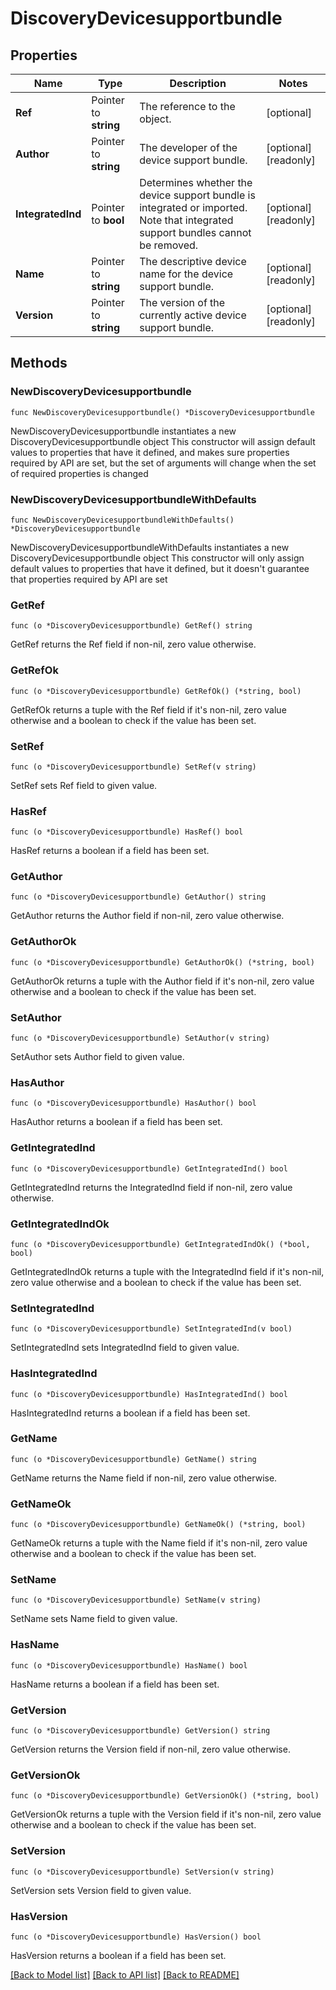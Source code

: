 # DiscoveryDevicesupportbundle

## Properties

Name | Type | Description | Notes
------------ | ------------- | ------------- | -------------
**Ref** | Pointer to **string** | The reference to the object. | [optional] 
**Author** | Pointer to **string** | The developer of the device support bundle. | [optional] [readonly] 
**IntegratedInd** | Pointer to **bool** | Determines whether the device support bundle is integrated or imported. Note that integrated support bundles cannot be removed. | [optional] [readonly] 
**Name** | Pointer to **string** | The descriptive device name for the device support bundle. | [optional] [readonly] 
**Version** | Pointer to **string** | The version of the currently active device support bundle. | [optional] [readonly] 

## Methods

### NewDiscoveryDevicesupportbundle

`func NewDiscoveryDevicesupportbundle() *DiscoveryDevicesupportbundle`

NewDiscoveryDevicesupportbundle instantiates a new DiscoveryDevicesupportbundle object
This constructor will assign default values to properties that have it defined,
and makes sure properties required by API are set, but the set of arguments
will change when the set of required properties is changed

### NewDiscoveryDevicesupportbundleWithDefaults

`func NewDiscoveryDevicesupportbundleWithDefaults() *DiscoveryDevicesupportbundle`

NewDiscoveryDevicesupportbundleWithDefaults instantiates a new DiscoveryDevicesupportbundle object
This constructor will only assign default values to properties that have it defined,
but it doesn't guarantee that properties required by API are set

### GetRef

`func (o *DiscoveryDevicesupportbundle) GetRef() string`

GetRef returns the Ref field if non-nil, zero value otherwise.

### GetRefOk

`func (o *DiscoveryDevicesupportbundle) GetRefOk() (*string, bool)`

GetRefOk returns a tuple with the Ref field if it's non-nil, zero value otherwise
and a boolean to check if the value has been set.

### SetRef

`func (o *DiscoveryDevicesupportbundle) SetRef(v string)`

SetRef sets Ref field to given value.

### HasRef

`func (o *DiscoveryDevicesupportbundle) HasRef() bool`

HasRef returns a boolean if a field has been set.

### GetAuthor

`func (o *DiscoveryDevicesupportbundle) GetAuthor() string`

GetAuthor returns the Author field if non-nil, zero value otherwise.

### GetAuthorOk

`func (o *DiscoveryDevicesupportbundle) GetAuthorOk() (*string, bool)`

GetAuthorOk returns a tuple with the Author field if it's non-nil, zero value otherwise
and a boolean to check if the value has been set.

### SetAuthor

`func (o *DiscoveryDevicesupportbundle) SetAuthor(v string)`

SetAuthor sets Author field to given value.

### HasAuthor

`func (o *DiscoveryDevicesupportbundle) HasAuthor() bool`

HasAuthor returns a boolean if a field has been set.

### GetIntegratedInd

`func (o *DiscoveryDevicesupportbundle) GetIntegratedInd() bool`

GetIntegratedInd returns the IntegratedInd field if non-nil, zero value otherwise.

### GetIntegratedIndOk

`func (o *DiscoveryDevicesupportbundle) GetIntegratedIndOk() (*bool, bool)`

GetIntegratedIndOk returns a tuple with the IntegratedInd field if it's non-nil, zero value otherwise
and a boolean to check if the value has been set.

### SetIntegratedInd

`func (o *DiscoveryDevicesupportbundle) SetIntegratedInd(v bool)`

SetIntegratedInd sets IntegratedInd field to given value.

### HasIntegratedInd

`func (o *DiscoveryDevicesupportbundle) HasIntegratedInd() bool`

HasIntegratedInd returns a boolean if a field has been set.

### GetName

`func (o *DiscoveryDevicesupportbundle) GetName() string`

GetName returns the Name field if non-nil, zero value otherwise.

### GetNameOk

`func (o *DiscoveryDevicesupportbundle) GetNameOk() (*string, bool)`

GetNameOk returns a tuple with the Name field if it's non-nil, zero value otherwise
and a boolean to check if the value has been set.

### SetName

`func (o *DiscoveryDevicesupportbundle) SetName(v string)`

SetName sets Name field to given value.

### HasName

`func (o *DiscoveryDevicesupportbundle) HasName() bool`

HasName returns a boolean if a field has been set.

### GetVersion

`func (o *DiscoveryDevicesupportbundle) GetVersion() string`

GetVersion returns the Version field if non-nil, zero value otherwise.

### GetVersionOk

`func (o *DiscoveryDevicesupportbundle) GetVersionOk() (*string, bool)`

GetVersionOk returns a tuple with the Version field if it's non-nil, zero value otherwise
and a boolean to check if the value has been set.

### SetVersion

`func (o *DiscoveryDevicesupportbundle) SetVersion(v string)`

SetVersion sets Version field to given value.

### HasVersion

`func (o *DiscoveryDevicesupportbundle) HasVersion() bool`

HasVersion returns a boolean if a field has been set.


[[Back to Model list]](../README.md#documentation-for-models) [[Back to API list]](../README.md#documentation-for-api-endpoints) [[Back to README]](../README.md)


